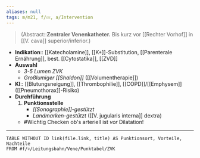 ```yaml
---
aliases: null
tags: m/m21, f/💤, a/Intervention
---
```

> (Abstract::**Zentraler Venenkatheter.** Bis kurz vor [[Rechter Vorhof]] in [[V. cava]] superior/inferior.)
- **Indikation**:: [[Katecholamine]], [[K+]]-Substitution, [[Parenterale Ernährung]], best. [[Cytostatika]], [[ZVD]]
- **Auswahl**
	- *3-5 Lumen ZVK*
	- *Großlumiger [[Shaldon]]* ([[Volumentherapie]])
- **KI**:: [[Blutungsneigung]], [[Thrombophilie]], [[COPD]]/[[Emphysem]] ([[Pneumothorax]]-Risiko)
- **Durchführung**
	1. **Punktionsstelle**
		- *[[Sonographie]]-gestützt*
		- *Landmarken-gestützt* ([[V. jugularis interna]] dextra)
	- #Wichtig Checken ob's arteriell ist *vor* Dilatation!
---
```dataview
TABLE WITHOUT ID link(file.link, title) AS Punktionsort, Vorteile, Nachteile
FROM #f/💀/Leitungsbahn/Vene/Punktabel/ZVK 
```